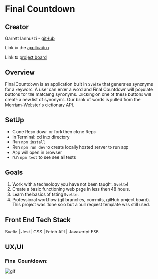 # Final Countdown

## Creator
Garrett Iannuzzi - [gitHub](https://github.com/Garrett-Iannuzzi)

Link to the [application](http://sexy-synonyms.surge.sh/)

Link to [project board](https://github.com/users/Garrett-Iannuzzi/projects/3)

## Overview

Final Countdown is an application built in `Svelte` that generates synonyms for a keyword. A user can enter a word and Final Countdown will populate buttons for the matching synonyms. Clicking on one of these buttons will create a new list of synonyms. Our bank of words is pulled from the Merriam-Webster's dictionary API.

## SetUp

- Clone Repo down or fork then clone Repo
- In Terminal: cd into directory
- Run `npm install`
- Run `npm run dev` to create locally hosted server to run app
- App will open in browser
- run `npm test` to see see all tests

## Goals
1. Work with a technology you have not been taught, `Svelte`!
2. Create a basic functioning web page in less then 48 hours.
3.  Learn the basics of tsting `Svelte`.
4. Professional workflow (git branches, commits, gitHub project board). This project was done solo but a pull request template was still used.

## Front End Tech Stack
Svelte | Jest | CSS | Fetch API | Javascript ES6 

## UX/UI

### Final Countdown:
![gif](public/images/final-gif.gif)
